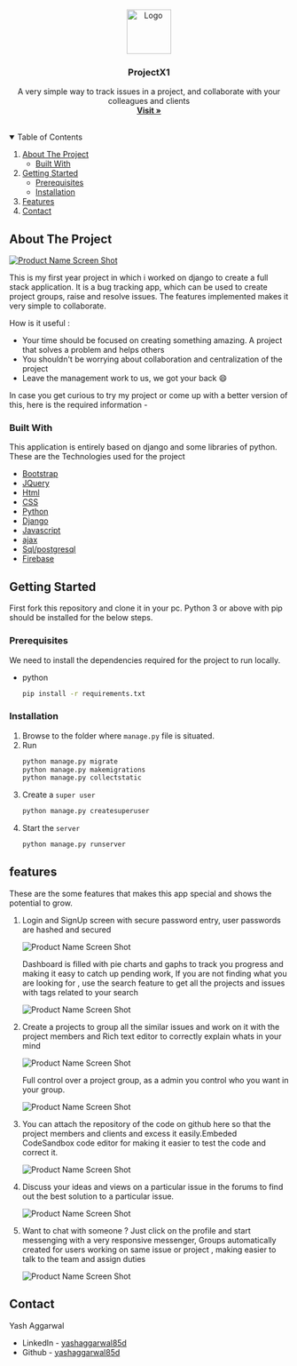 <!-- PROJECT LOGO -->
<br />
<p align="center">
  <a href="https://github.com/yashaggarwal85d/projectx1">
    <img src="ReadmeFiles/logo.png" alt="Logo" width="80" height="80">
  </a>

  <h3 align="center">ProjectX1</h3>

  <p align="center">
    A very simple way to track issues in a project, and collaborate with your colleagues and clients
    <br />
    <a href="https://github.com/yashaggarwal85d/projectx1"><strong>Visit »</strong></a>
    <br />
    <br />
  </p>
</p>

<!-- TABLE OF CONTENTS -->
<details open="open">
  <summary>Table of Contents</summary>
  <ol>
    <li>
      <a href="#about-the-project">About The Project</a>
      <ul>
        <li><a href="#built-with">Built With</a></li>
      </ul>
    </li>
    <li>
      <a href="#getting-started">Getting Started</a>
      <ul>
        <li><a href="#prerequisites">Prerequisites</a></li>
        <li><a href="#installation">Installation</a></li>
      </ul>
    </li>
    <li><a href="#features">Features</a></li>
    <li><a href="#contact">Contact</a></li>
  </ol>
</details>

<!-- ABOUT THE PROJECT -->

## About The Project

[![Product Name Screen Shot][product-screenshot]](https://example.com)

This is my first year project in which i worked on django to create a full stack application.
It is a bug tracking app, which can be used to create project groups, raise and resolve issues.
The features implemented makes it very simple to collaborate.

How is it useful :

- Your time should be focused on creating something amazing. A project that solves a problem and helps others
- You shouldn't be worrying about collaboration and centralization of the project
- Leave the management work to us, we got your back :smile:

In case you get curious to try my project or come up with a better version of this, here is the required information -

### Built With

This application is entirely based on django and some libraries of python. These are the Technologies used for the project

- [Bootstrap](https://getbootstrap.com)
- [JQuery](https://jquery.com)
- [Html](https://laravel.com)
- [CSS](https://www.w3schools.com/css/)
- [Python](https://www.programiz.com/python-programming)
- [Django](https://www.djangoproject.com/)
- [Javascript](https://www.javascript.com/)
- [ajax](https://www.w3schools.com/js/js_ajax_intro.asp)
- [Sql/postgresql](https://www.w3schools.com/sql/default.Asp)
- [Firebase](https://firebase.google.com/)

<!-- GETTING STARTED -->

## Getting Started

First fork this repository and clone it in your pc. Python 3 or above with pip should be installed for the below steps.

### Prerequisites

We need to install the dependencies required for the project to run locally.

- python
  ```sh
  pip install -r requirements.txt
  ```

### Installation

1. Browse to the folder where `manage.py` file is situated.
2. Run
   ```sh
   python manage.py migrate
   python manage.py makemigrations
   python manage.py collectstatic
   ```
3. Create a `super user`
   ```sh
   python manage.py createsuperuser
   ```
4. Start the `server`
   ```sh
   python manage.py runserver
   ```

<!-- features EXAMPLES -->

## features

These are the some features that makes this app special and shows the potential to grow.

1. Login and SignUp screen with secure password entry, user passwords are hashed and secured

   ![Product Name Screen Shot][product-screenshot1]

   Dashboard is filled with pie charts and gaphs to track you progress and making it easy to catch up pending work, If you are not finding what you are looking for , use the search feature to get all the projects and issues with tags related to your search

   ![Product Name Screen Shot][product-screenshot]

2. Create a projects to group all the similar issues and work on it with the project members and Rich text editor to correctly explain whats in your mind

   ![Product Name Screen Shot][product-screenshot2]

   Full control over a project group, as a admin you control who you want in your group.

   ![Product Name Screen Shot][product-screenshot3]

3. You can attach the repository of the code on github here so that the project members and clients and excess it easily.Embeded CodeSandbox code editor for making it easier to test the code and correct it.

   ![Product Name Screen Shot][product-screenshot4]

4. Discuss your ideas and views on a particular issue in the forums to find out the best solution to a particular issue.

   ![Product Name Screen Shot][product-screenshot5]

5. Want to chat with someone ? Just click on the profile and start messenging with a very responsive messenger, Groups automatically created for users working on same issue or project , making easier to talk to the team and assign duties

   ![Product Name Screen Shot][product-screenshot6]

<!-- ROADMAP -->

## Contact

Yash Aggarwal

- LinkedIn - [yashaggarwal85d](https://www.linkedin.com/in/yashaggarwal85d/)
- Github - [yashaggarwal85d](https://github.com/yashaggarwal85d)

<!-- ACKNOWLEDGEMENTS -->

[product-screenshot]: ReadmeFiles/screenshot.png
[product-screenshot1]: ReadmeFiles/screenshot1.png
[product-screenshot2]: ReadmeFiles/screenshot2.png
[product-screenshot3]: ReadmeFiles/screenshot3.png
[product-screenshot4]: ReadmeFiles/screenshot4.png
[product-screenshot5]: ReadmeFiles/screenshot5.png
[product-screenshot6]: ReadmeFiles/screenshot6.png
